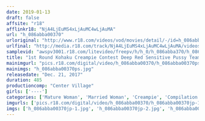 ```yaml
---
date: 2019-01-13
draft: false
affsite: "r18"
afflinkr18: "NjA4LjEuMS4xLjAuMC4wLjAuMA"
url: "h_086abba00370"
urloriginal: "http://www.r18.com/videos/vod/movies/detail/-/id=h_086abba00370"
urlfinal: "http://media.r18.com/track/NjA4LjEuMS4xLjAuMC4wLjAuMA/videos/vod/movies/detail/-/id=h_086abba00370"
samplevid: "awspv3001.r18.com/litevideo/freepv/h/h_0/h_086abba370/h_086abba370_dmb_w.mp4"
title: "1st Round Kohaku Creampie Contest Deep Red Sensitive Pussy Team 20 Girls VS Cum White Lewd Pussy Team 20 Girls 8 Hours Your Vote Decides Fancy Prizes Through Raffle"
mainimgurl: "pics.r18.com/digital/video/h_086abba00370/h_086abba00370ps.jpg"
mainimgs: "h_086abba00370ps.jpg"
releasedate: "Dec. 21, 2017"
duration: 485
productioncomp: "Center Village"
girls: ['----']
categories: ['Mature Woman', 'Married Woman', 'Creampie', 'Compilation', 'Over 4 Hours', 'Hi-Def']
imgurls: ['pics.r18.com/digital/video/h_086abba00370/h_086abba00370jp-1.jpg', 'pics.r18.com/digital/video/h_086abba00370/h_086abba00370jp-2.jpg', 'pics.r18.com/digital/video/h_086abba00370/h_086abba00370jp-3.jpg', 'pics.r18.com/digital/video/h_086abba00370/h_086abba00370jp-4.jpg', 'pics.r18.com/digital/video/h_086abba00370/h_086abba00370jp-5.jpg', 'pics.r18.com/digital/video/h_086abba00370/h_086abba00370jp-6.jpg', 'pics.r18.com/digital/video/h_086abba00370/h_086abba00370jp-7.jpg', 'pics.r18.com/digital/video/h_086abba00370/h_086abba00370jp-8.jpg', 'pics.r18.com/digital/video/h_086abba00370/h_086abba00370jp-9.jpg', 'pics.r18.com/digital/video/h_086abba00370/h_086abba00370jp-10.jpg', 'pics.r18.com/digital/video/h_086abba00370/h_086abba00370jp-11.jpg', 'pics.r18.com/digital/video/h_086abba00370/h_086abba00370jp-12.jpg', 'pics.r18.com/digital/video/h_086abba00370/h_086abba00370jp-13.jpg', 'pics.r18.com/digital/video/h_086abba00370/h_086abba00370jp-14.jpg', 'pics.r18.com/digital/video/h_086abba00370/h_086abba00370jp-15.jpg', 'pics.r18.com/digital/video/h_086abba00370/h_086abba00370jp-16.jpg', 'pics.r18.com/digital/video/h_086abba00370/h_086abba00370jp-17.jpg', 'pics.r18.com/digital/video/h_086abba00370/h_086abba00370jp-18.jpg', 'pics.r18.com/digital/video/h_086abba00370/h_086abba00370jp-19.jpg', 'pics.r18.com/digital/video/h_086abba00370/h_086abba00370jp-20.jpg']
imgs: ['h_086abba00370jp-1.jpg', 'h_086abba00370jp-2.jpg', 'h_086abba00370jp-3.jpg', 'h_086abba00370jp-4.jpg', 'h_086abba00370jp-5.jpg', 'h_086abba00370jp-6.jpg', 'h_086abba00370jp-7.jpg', 'h_086abba00370jp-8.jpg', 'h_086abba00370jp-9.jpg', 'h_086abba00370jp-10.jpg', 'h_086abba00370jp-11.jpg', 'h_086abba00370jp-12.jpg', 'h_086abba00370jp-13.jpg', 'h_086abba00370jp-14.jpg', 'h_086abba00370jp-15.jpg', 'h_086abba00370jp-16.jpg', 'h_086abba00370jp-17.jpg', 'h_086abba00370jp-18.jpg', 'h_086abba00370jp-19.jpg', 'h_086abba00370jp-20.jpg']
---
```

